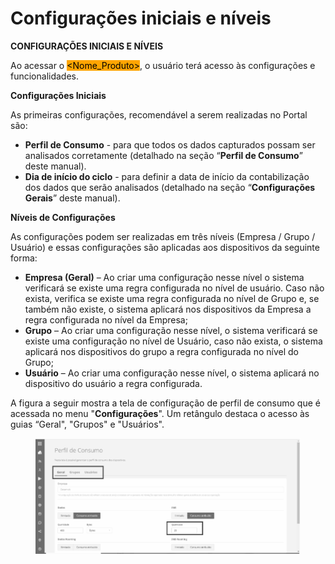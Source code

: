 # Configurações iniciais e níveis

**CONFIGURAÇÕES INICIAIS E NÍVEIS**

Ao acessar o  <mark style="background-color:orange;">\<Nome\_Produto></mark>, o usuário terá acesso às configurações e funcionalidades.

**Configurações Iniciais**

As primeiras configurações, recomendável a serem realizadas no Portal são:

* **Perfil de Consumo** - para que todos os dados capturados possam ser analisados corretamente (detalhado na seção “**Perfil de Consumo**” deste manual).
* **Dia de início do ciclo** - para definir a data de início da contabilização dos dados que serão analisados (detalhado na seção “**Configurações Gerais**” deste manual).

**Níveis de Configurações**

As configurações podem ser realizadas em três níveis (Empresa / Grupo / Usuário) e essas configurações são aplicadas aos dispositivos da seguinte forma:

* **Empresa (Geral)** – Ao criar uma configuração nesse nível o sistema verificará se existe uma regra configurada no nível de usuário. Caso não exista, verifica se existe uma regra configurada no nível de Grupo e, se também não existe, o sistema aplicará nos dispositivos da Empresa a regra configurada no nível da Empresa;
* **Grupo** – Ao criar uma configuração nesse nível, o sistema verificará se existe uma configuração no nível de Usuário, caso não exista, o sistema aplicará nos dispositivos do grupo a regra configurada no nível do Grupo;
* **Usuário** – Ao criar uma configuração nesse nível, o sistema aplicará no dispositivo do usuário a regra configurada.

A figura a seguir mostra a tela de configuração de perfil de consumo que é acessada no menu "**Configurações**". Um retângulo destaca o acesso às guias “Geral", "Grupos" e "Usuários".

<figure><img src="../../.gitbook/assets/image.png" alt="" width="563"><figcaption></figcaption></figure>
